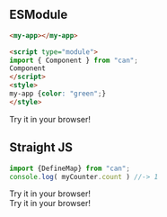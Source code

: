 <style>
    .highlight {background-color: #90FEFB;}
    .expand {height: 20px; background-color: red;}
    .codepen:before {
        content: "Try it in your browser!"
    }
</style>

## ESModule

```html
<my-app></my-app>

<script type="module">
import { Component } from "can";
Component
</script>
<style>
my-app {color: "green";}
</style>
```
<div class='codepen'></div>

## Straight JS

```js
import {DefineMap} from "can";
console.log( myCounter.count ) //-> 1
```
<div class='codepen'></div>

<div class='demo_wrapper' data-demo-src='foo.html'></div>
<div class='codepen'></div>

